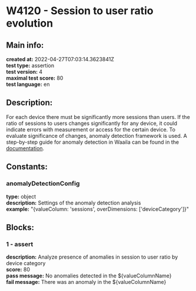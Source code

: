 # W4120 - Session to user ratio evolution  
## Main info:  
**created at:** 2022-04-27T07:03:14.3623841Z  
**test type:** assertion  
**test version:** 4  
**maximal test score:** 80  
**test language:** en  
## Description:  
For each device there must be significantly more sessions than users. If the ratio of sessions to users changes significantly for any device, it could indicate errors with measurement or access for the certain device. To evaluate significance of changes, anomaly detection framework is used. A step-by-step guide for anomaly detection in Waaila can be found in the <a href=https://waaila.com/en/docs/waaila/testLogic/AI-functions/#waailafunctionsisdayofweekanomaly target = _blank>documentation</a>.  
## Constants:  
### anomalyDetectionConfig
**type:** object  
**description:** Settings of the anomaly detection analysis  
**example:** "{valueColumn: 'sessions', overDimensions: ['deviceCategory']}"  
## Blocks:  
### 1 - assert
**description:** Analyze presence of anomalies in session to user ratio by device category  
**score:** 80  
**pass message:** No anomalies detected in the ${valueColumnName}  
**fail message:** There was an anomaly in the ${valueColumnName}  
